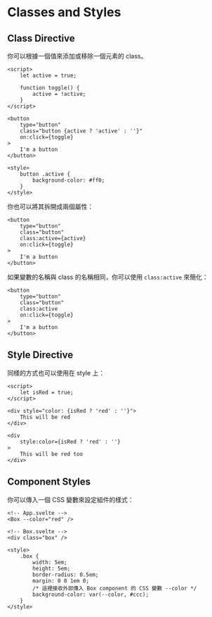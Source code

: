 # Classes and Styles

## Class Directive

你可以根據一個值來添加或移除一個元素的 class。

```svelte
<script>
    let active = true;

    function toggle() {
        active = !active;
    }
</script>

<button
    type="button"
    class="button {active ? 'active' : ''}"
    on:click={toggle}
>
    I'm a button
</button>

<style>
    button .active {
        background-color: #ff0;
    }
</style>
```

你也可以將其拆開成兩個屬性：

```svelte
<button
    type="button"
    class="button"
    class:active={active}
    on:click={toggle}
>
    I'm a button
</button>
```

如果變數的名稱與 class 的名稱相同，你可以使用 `class:active` 來簡化：

```svelte
<button
    type="button"
    class="button"
    class:active
    on:click={toggle}
>
    I'm a button
</button>
```

## Style Directive

同樣的方式也可以使用在 style 上：

```svelte
<script>
    let isRed = true;
</script>

<div style="color: {isRed ? 'red' : ''}">
    This will be red
</div>

<div
    style:color={isRed ? 'red' : ''}
>
    This will be red too
</div>
```

## Component Styles

你可以傳入一個 CSS 變數來設定組件的樣式：

```svelte
<!-- App.svelte -->
<Box --color="red" />
```

```svelte
<!-- Box.svelte -->
<div class="box" />

<style>
    .box {
        width: 5em;
        height: 5em;
        border-radius: 0.5em;
        margin: 0 0 1em 0;
        /* 這裡接收外部傳入 Box component 的 CSS 變數 --color */
        background-color: var(--color, #ccc);
    }
</style>
```
